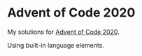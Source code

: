 # Advent of Code 2020
My solutions for [Advent of Code 2020](https://adventofcode.com/2020/).

Using built-in language elements.
